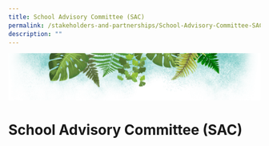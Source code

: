 ```yaml
---
title: School Advisory Committee (SAC)
permalink: /stakeholders-and-partnerships/School-Advisory-Committee-SAC/
description: ""
---
```

![](/images/Banner.png)

# School Advisory Committee (SAC)